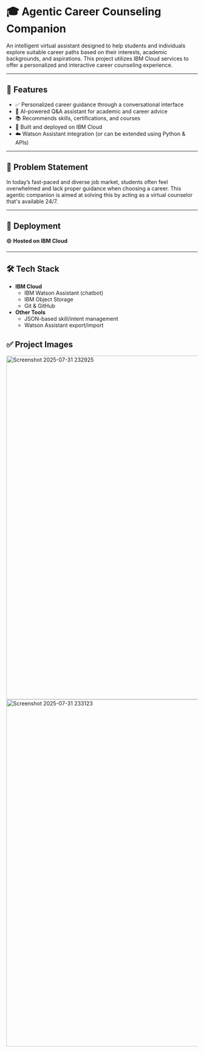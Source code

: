 # 🎓 Agentic Career Counseling Companion

An intelligent virtual assistant designed to help students and individuals explore suitable career paths based on their interests, academic backgrounds, and aspirations. This project utilizes IBM Cloud services to offer a personalized and interactive career counseling experience.

---

## 🌟 Features

- ✅ Personalized career guidance through a conversational interface
- 💬 AI-powered Q&A assistant for academic and career advice
- 📚 Recommends skills, certifications, and courses
- 🔗 Built and deployed on IBM Cloud
- ☁️ Watson Assistant integration (or can be extended using Python & APIs)

---

## 🧠 Problem Statement

In today’s fast-paced and diverse job market, students often feel overwhelmed and lack proper guidance when choosing a career. This agentic companion is aimed at solving this by acting as a virtual counselor that's available 24/7.

---

## 🚀  Deployment

🟢 **Hosted on IBM Cloud**  


---

## 🛠️ Tech Stack

- **IBM Cloud**
  - IBM Watson Assistant (chatbot)
  - IBM Object Storage 
  - Git & GitHub
- **Other Tools**
  - JSON-based skill/intent management
  - Watson Assistant export/import


## ✅ **Project Images**
<img width="1917" height="905" alt="Screenshot 2025-07-31 232925" src="https://github.com/user-attachments/assets/d9f18772-7d95-466b-b3c2-7c8918e0ae63" />
<img width="1919" height="914" alt="Screenshot 2025-07-31 233123" src="https://github.com/user-attachments/assets/5f763ec7-a691-4b7b-bf75-ec2ad3698cdc" />



